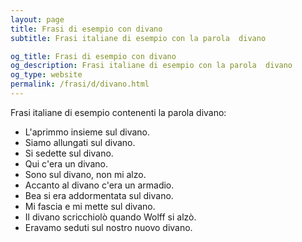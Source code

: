 ```yaml
---
layout: page
title: Frasi di esempio con divano 
subtitle: Frasi italiane di esempio con la parola  divano

og_title: Frasi di esempio con divano 
og_description: Frasi italiane di esempio con la parola  divano
og_type: website
permalink: /frasi/d/divano.html
---
```


Frasi italiane di esempio contenenti la parola divano:


- L'aprimmo insieme sul divano.
- Siamo allungati sul divano.
- Si sedette sul divano.
- Qui c'era un divano.
- Sono sul divano, non mi alzo.
- Accanto al divano c'era un armadio.
- Bea si era addormentata sul divano.
- Mi fascia e mi mette sul divano.
- Il divano scricchiolò quando Wolff si alzò.
- Eravamo seduti sul nostro nuovo divano.
